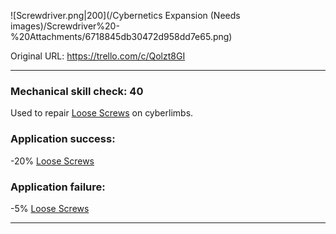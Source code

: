 ![Screwdriver.png\|200](/Cybernetics Expansion (Needs images)/Screwdriver%20-%20Attachments/6718845db30472d958dd7e65.png)

Original URL: https://trello.com/c/Qolzt8GI

---

### Mechanical skill check: 40

Used to repair [Loose Screws](Loose%20Screws.md)  on cyberlimbs.

### Application success:

\-20% [Loose Screws](Loose%20Screws.md)

### Application failure:

\-5% [Loose Screws](Loose%20Screws.md)

---

